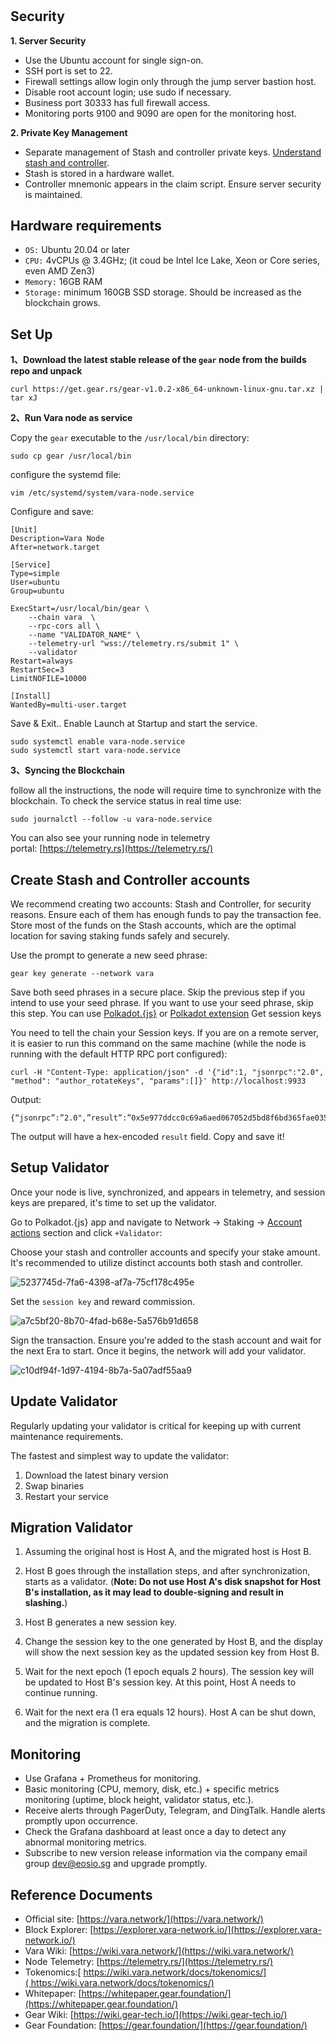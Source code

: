 # 

## **Security**

**1. Server Security**

* Use the Ubuntu account for single sign-on.
* SSH port is set to 22.
* Firewall settings allow login only through the jump server bastion host.
* Disable root account login; use sudo if necessary.
* Business port 30333 has full firewall access.
* Monitoring ports 9100 and 9090 are open for the monitoring host.

**2. Private Key Management**

* Separate management of Stash and controller private keys. [Understand stash and controller](https://wiki.polkadot.network/docs/en/learn-staking#accounts).
* Stash is stored in a hardware wallet.
* Controller mnemonic appears in the claim script. Ensure server security is maintained.

## Hardware requirements

* `OS:` Ubuntu 20.04 or later
* `CPU:` 4vCPUs @ 3.4GHz; (it coud be Intel Ice Lake, Xeon or Core series, even AMD Zen3)
* `Memory:` 16GB RAM
* `Storage:` minimum 160GB SSD storage. Should be increased as the blockchain grows.

## **Set Up**

**1、Download the latest stable release of the `gear` node from the builds repo and unpack**

```
curl https://get.gear.rs/gear-v1.0.2-x86_64-unknown-linux-gnu.tar.xz | tar xJ
```

**2、Run Vara node as service**

Copy the `gear` executable to the `/usr/local/bin` directory:

```
sudo cp gear /usr/local/bin
```

configure the systemd file:

```
vim /etc/systemd/system/vara-node.service
```

Configure and save:

```
[Unit]
Description=Vara Node
After=network.target

[Service]
Type=simple
User=ubuntu
Group=ubuntu

ExecStart=/usr/local/bin/gear \
    --chain vara  \
    --rpc-cors all \
    --name "VALIDATOR_NAME" \
    --telemetry-url "wss://telemetry.rs/submit 1" \
    --validator
Restart=always
RestartSec=3
LimitNOFILE=10000

[Install]
WantedBy=multi-user.target
```

Save & Exit.. Enable Launch at Startup and start the service.

```
sudo systemctl enable vara-node.service
sudo systemctl start vara-node.service
```

**3、Syncing the Blockchain**

follow all the instructions, the node will require time to synchronize with the blockchain. To check the service status in real time use:

```
sudo journalctl --follow -u vara-node.service
```

You can also see your running node in telemetry portal: [https://telemetry.rs](https://telemetry.rs/)

## **Create Stash and Controller accounts**

We recommend creating two accounts: Stash and Controller, for security reasons. Ensure each of them has enough funds to pay the transaction fee. Store most of the funds on the Stash accounts, which are the optimal location for saving staking funds safely and securely.

Use the prompt to generate a new seed phrase:

```
gear key generate --network vara
```

Save both seed phrases in a secure place. Skip the previous step if you intend to use your seed phrase. If you want to use your seed phrase, skip this step. You can use [Polkadot.{js}](https://polkadot.js.org/apps/#/accounts) or [Polkadot extension](https://polkadot.js.org/extension/)
Get session keys

You need to tell the chain your Session keys. If you are on a remote server, it is easier to run this command on the same machine (while the node is running with the default HTTP RPC port configured):

```
curl -H "Content-Type: application/json" -d '{"id":1, "jsonrpc":"2.0", "method": "author_rotateKeys", "params":[]}' http://localhost:9933
```

Output:

```
{“jsonrpc”:”2.0",”result”:”0x5e977ddcc0c69a6aed067052d5bd8f6bd365fae03562fd447d434e9814ac415d7c9ffe722364922bda314e44654f5c0cdc00d152470d5433f12cb73d078061863ac769d5f17b5460f042d221edf0099d2ce4c23edbe96ac943452cc4d3ad6d72”,”id”:1}
```

The output will have a hex-encoded `result` field. Copy and save it!

## Setup Validator

Once your node is live, synchronized, and appears in telemetry, and session keys are prepared, it's time to set up the validator.

Go to Polkadot.{js} app and navigate to Network → Staking → [Account actions](https://polkadot.js.org/apps/?rpc=wss%3A%2F%2Frpc.vara.network#/staking/actions) section and click `+Validator`:

Choose your stash and controller accounts and specify your stake amount. It's recommended to utilize distinct accounts both stash and controller.

![5237745d-7fa6-4398-af7a-75cf178c495e](https://github.com/nodeplusio/vara_node_operation/blob/main/img/5237745d-7fa6-4398-af7a-75cf178c495e.png)

Set the `session key` and reward commission.

![a7c5bf20-8b70-4fad-b68e-5a576b91d658](https://github.com/nodeplusio/vara_node_operation/blob/main/img/a7c5bf20-8b70-4fad-b68e-5a576b91d658.png)

Sign the transaction. Ensure you're added to the stash account and wait for the next Era to start. Once it begins, the network will add your validator.

![c10df94f-1d97-4194-8b7a-5a07adf55aa9](https://github.com/nodeplusio/vara_node_operation/blob/main/img/c10df94f-1d97-4194-8b7a-5a07adf55aa9.png)

## **Update Validator**

Regularly updating your validator is critical for keeping up with current maintenance requirements.

The fastest and simplest way to update the validator:

1. Download the latest binary version
2. Swap binaries
3. Restart your service

## Migration Validator

1. Assuming the original host is Host A, and the migrated host is Host B.

2. Host B goes through the installation steps, and after synchronization, starts as a validator. (**Note: Do not use Host A's disk snapshot for Host B's installation, as it may lead to double-signing and result in slashing.**)

3. Host B generates a new session key.

4. Change the session key to the one generated by Host B, and the display will show the next session key as the updated session key from Host B.

5. Wait for the next epoch (1 epoch equals 2 hours). The session key will be updated to Host B's session key. At this point, Host A needs to continue running.

6. Wait for the next era (1 era equals 12 hours). Host A can be shut down, and the migration is complete.

## **Monitoring**

* Use Grafana + Prometheus for monitoring.
* Basic monitoring (CPU, memory, disk, etc.) + specific metrics monitoring (uptime, block height, validator status, etc.).
* Receive alerts through PagerDuty, Telegram, and DingTalk. Handle alerts promptly upon occurrence.
* Check the Grafana dashboard at least once a day to detect any abnormal monitoring metrics.
* Subscribe to new version release information via the company email group dev@eosio.sg and upgrade promptly.

## **Reference Documents**

* Official site: [https://vara.network/](https://vara.network/)
* Block Explorer: [https://explorer.vara-network.io/](https://explorer.vara-network.io/)
* Vara Wiki: [https://wiki.vara.network/](https://wiki.vara.network/)
* Node Telemetry: [https://telemetry.rs/](https://telemetry.rs/)
* Tokenomics:[ https://wiki.vara.network/docs/tokenomics/]( https://wiki.vara.network/docs/tokenomics/)
* Whitepaper: [https://whitepaper.gear.foundation/](https://whitepaper.gear.foundation/)
* Gear Wiki: [https://wiki.gear-tech.io/](https://wiki.gear-tech.io/)
* Gear Foundation: [https://gear.foundation/](https://gear.foundation/)
